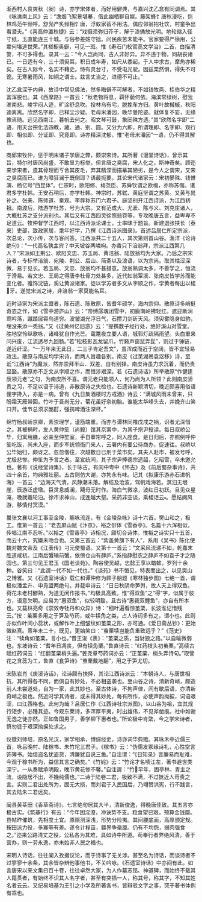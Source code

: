 <!-- { "loadSidebar": true } -->
渐西村人袁爽秋（昶）诗，亦学宋体者，而好用僻典，与嘉兴沈乙盒有同调焉。其《咏谯南上风》云：“澹烟飞絮景堪摹，借此幽栖聊自娱。藤架蜂饣唐秋漫吃，恺林鸡范午频呼。舒凫产炙频相饣唐，浮蚁家萏不用沽。偶应邻翁招社饮，村童争出看潜夫。”《喜高仲瀛秋捷》云：“戏摄须弥归芥子，解于漆俑放光明。地轮缩入径寸纸，玉直能连三十城。与俗参差姑守拙。问民疾苦未能平。官家要得严徐用，公辈何堪逃世荣。”其槎橱奥僻，可见一斑。惟《寿石门校官高文学治》二首，白描清警，不可多得也。录其一云：“今人岂尚同，古人非好异。异不违于物，同胡丧诸已。一日适有今，三十须臾耳。积日成年寿，如尺从黍起。于人中求古，摩角亦稀矣。在古人际今，名实不藉史。恃有灵台寸，不受电光驶。因兹栗然惧，得失不可诡。无寒暑雨风，如铜之谓士。兹言丈当之，进德不可止。”

沈乙盒深于内典，故诗中常见佛法，然多晦僻不可解者，不如钱牧斋、桂伯华之精富浑脱也。其《西摩路》一首云：“秋老物将息，羁怀藐何依。海滨常绿树，慰我淮南悲。峻字闷人迹，旷涂舒息吹。投林乌有宅，脱挽车方归。黄叶故槭槭，秋阳迪离离。欣然名字即，已释尘沙疑。老母米潘因，晚华曼陀姿。就体复不妄，无缘豫焉随。远见西南江，暮帆去何之。昭文琴可鼓，象罔殊方遗。”其“欣然名字即”二语，用天台宗化法四教，藏、通、别、圆。又分为六即，所谓理即、名字即、观行即、相似即、分证即、究竟即。诗亦精深沈郁，惟“老母米潘因”一语，仍不得其解也。

商邱宋牧仲，惩于明末诸子学唐之弊，颇崇宋诗。其所著《漫堂诗话》，曾示其旨，特尔时唐风尚盛，不敢显为标举。但言唐之臭腐，宋人化之，斯神奇矣。顾迩来学宋者，遗其骨理而ㄎ舍其皮毛，弃其精深而描摹其陋劣，是今人之谓宋，又宋之臭腐而已。谁为障狂澜于既倒耶？语最扼要。其论宋代诸家云：宋初晏殊、钱惟演、杨亿号“西昆体”。仁宗时，欧阳修、梅尧臣、苏舜钦谓之欧梅，亦称苏侮。诸君多学杜韩。王安石稍后，亦学杜韩。神宗时，苏轼、黄庭坚谓之苏黄。又黄与晁补之、张耒、陈师道、秦观、李荐称苏门六君子。庭坚别开江西诗派，为江西初祖。南渡后，陆游学杜苏，号为大宗。又有范成大、尤袤、陈与义、刘克庄诸人，大概杜苏之支分派别也。其后又有江西四灵徐照翁卷等，专攻晚唐五言，益卑卑不足道云。牧仲督学江西时，以江西诗派论课士，士率昧于题旨。新建退张扶长（泰来）吏部，致政家居，耄年好学，乃撰《江西诗派图录》。首述吕居仁所定宗派，次总论，次小传，次与客问答。江西派共二十五人，其次第则首山谷。渔洋《论诗绝句》：“一代高名孰主宾？中天坡谷两嶙峋。办香只下涪翁拜，宗派江西第几人？”宋派如王荆公、欧阳文忠、苏玉局、黄涪翁、陆放翁均为大家。乃后之宗宋诗者，专标举涪翁、宛陵、荆公、后山、简斋以及浪语，以为宗尚。取其枯涩深微，易于见长。若玉局、文忠、放翁均不甚措意。放翁熟调太多，不善学之，恒流于滑易。若文忠、王局之得唐李杜骨力处甚多，近代如翁覃溪、张南皮皆学苏而能变化者。雅饰沈链，奚让黄派诸家。徒以学苏者多文从字顺之作，学黄者每出以槎牙。遂觉宋派之诗，非涪翁一家莫能名耳。

近时诗家为宋派主盟者，陈石遗、陈散原，皆耆年硕学，海内宗仰。散原诗多峭挺奇恣之作，如《雪中游庐山》云：“帝缚孱魂闭雪中，初腧南岭拂轻红。遮迎断涧莺吟落，蹴踏层霄鸟道穷。波皱湖光浮日气，石攒刀剑斫天风。须臾雾隐身如豹，埋没来添一秃翁。”又《过黄州忆旧游》云：“提携数子经行处，绝好溪山对雪堂。胜地空怜纵歌咏，诸峰犹自作光芒。鼋鼍夜立要人语，城郭灯疏隔雨望。头白重来问兴废，江流透尽九回肠。”若“松枝影瓦龙留爪，竹籁声窗鼠弄髭”，则过于锤链，遂近纤涩。“一万年来无此日，二三子肯定吾文”，虽浑成而近于空阔，皆不宜轻易效法。散原与南皮均学宋诗，而两人旨趣各别。南皮《过芜湖吊袁沤移》诗，至诋“江西诗”为魔派，然亦崇拜半山、双差，自有别择。南皮诗虽力求沉着，而仍贵显豁。散原亦不乏文从字顺之作，而恒涉艰深。若《石遗诗话》所举散原“作健逢辰领元老”之句，为南皮所不喜。谓元老只能领人，何乃尚为人所领？此则南皮骄贵之习，不足以语于诗道，非散原诗之失检也。石遗诗新颖清切，晚近颇喜用俗语俚字搀入，亦是一病。曾有《九日集酒楼时方戒酒》诗云：“满城风雨未曾来，只盼霜天雁带回。竹叶于吾尚无分，菊花虽好奈初胎。谁能太华峰头去，并娩齐山笑口开。佳节总须求酩酊，强携啤酒注深杯。”

绵竹杨叔峤京卿，素崇理学，谨筋端重。而亦与谭林同罹戊戌之祸，识者尤深惜之。其被祸时，友人黄仲笙（尚毅）馆其京寓中，为其子宗尹授读。每日叔峤公毕，归寓用膳，必亲至仲笙室，手自搴帘呼之，同入座食。是日归后，亦照例呼仲笙吃饭，尚未入座，而步军统领衙门来人，云署内有要公待商办，促速往。叔峤以公毕始归，颇讶之。忽忽偕往，次越数日已刑于菜市矣。其夫人赴市，被发号呼，尤极悲惨。仲笙为予言之者。至宣统间，其子宗尹捧德宗遗韶，乞昭雪，卒未邀允也。著有《说经堂诗集》，长于咏古。有闾中粤中《怀古》及《前后蜀杂事诗》，共四十余首，均典雅壮丽。五古则仿大谢，亦隽永有味。记其《拟康乐游赤石进帆海》一首云：“边海天气清，风静潮未落。解缆及沧波，驾帆戏海若。溟汩无垠崖，辰游泛虚墩。巨灵息威澜，飓母无时作。海白气微凉，波红日初跃。旦见众星淹，晚就羲轮泊。徐市求神山，成连越大壑。采药非空谈，乘槎讵云。愿结阆风游，移情付冥漠。”

曩张文襄以河工事至金陵，觞咏流连，有《金陵杂咏》诗十六首。樊山和之，极工。惟第一首云：“老去屏山赋《汴京》，裕之俳体《雪香亭》。名篇十六浑相似，传唱江南不忍听。”以裕之《雪香亭》诗相况，颇切合诗体。惟裕之诗实只十五首，而云十六，究嫌未吻合也。又第三首云：“紫盖黄旗下有人”，系用《吴书》陈化使魏对魏文帝及《江表传》刁元使蜀语。又第十一首云：“文采风流递不如，乾嘉末胜道咸初。江南后蟹输前蟹，依傍仓山有薛庐。”系指薛慰农之薛庐不如袁子才之随园也。第三句见王君玉《国老谈苑》。陶谷使吴越，忠懿王享以蝤蛑，罗列十余种。谷笑曰：“此谓一代不如一代也。”《谈苑》书不恒见，特表而出之，以见樊山之博雅。又《石遗室诗话》载仁和谭仲修为顾子朋题《寒林独步图》七绝一首，谓极似潘孟升、申凫盟两绝句。并载申诗云：“日日秋阴命笋舆，故人天上得双鱼。荷花未老村醪熟，为道无闲作报书。”均极具高致。惟“得双鱼”之“得”字，似属于彼方，语意欠明。应易为“惠双鱼”，似较明豁。且古诗“惠我双鲤鱼”，亦自有所本也。又载林亮奇《崇效寺牡丹和众异》诗：“细叶遍看惊茧栗，长波淮记惜残云。”按：茧栗多用之于笋及芍药，或牛犊角之类，占人诗词多有之，谓小也。此则亦似作叶间小蕊状，或解作叶上细皱纹如茧栗之形，亦可通。《爱日斋丛钞》：更始徵赵熹。熹年未二十，既见，更始笑曰：“茧栗犊岂能负重致远乎？”《范史》注：“犊角如茧栗，言小也。”晋王浚《表》：“茧栗之质，当豺狼之路。”以自喻微弱也。东坡诗云：“耆年日凋丧，但有犊角栗。”鲁直诗云：“红药枝头初茧栗。”高续古赋红药词云：“红翻茧栗梢头遍。”姜尧章芍药词亦云：“正茧栗、梢头弄诗句。”取譬花之含蕊为工，鲁直《食笋诗》“茧栗戴地翻”，用之于笋尤切。

宋陈岩肖《庚溪诗话》，论诗颇有抉择，其论江西诗派云：“本朝诗人，与唐世相抗，其所得各不同，而俱自有妙处，不必相盗袭也。至山谷之诗，清新奇峭，颇造前人未尝道处，自为一家，此其妙也。至古体诗，不拘声律，间有歇后语，亦清新奇峭之极也。然近时学其诗者，或未得其妙处，每有所作，必使声韵拗捩，词语艰涩，曰江西格也。此何为哉？吕居仁作《江西诗社宗派图》，以山谷为祖，宜其规行矩步，必踵其迹。今观东莱诗，多浑厚平夷，时出雄伟，不见斧凿痕。社中如谢无逸之徒亦然。正如鲁国男子，善学柳下惠者也。”所论极中肯綮，今之学宋诗者，慎勿徒于艰深拗捩处求之。

仪徵刘师培，原名光汉，家学相承，博综经史，诗亦词华典赡。其咏禾中近儒三首，咏吕晚村、陆稼书、朱竹坨三君子。《稼书》云：“伪儒发冢缘诗礼，心性空言饰簿书。始信盗名犹盗货，清廉犹自说三鱼。”自注谓：“《日知录》言廉易而耻难，今观于稼书所为，益信其言之确矣。”《竹姹》云：“竹诧才名啧江左，著书避世类深宁。一从奏赋承明殿，晚节黄花惨不馨。”自注谓：“竹早年，固亭林、青主之流，设隐居不出，不娩纯儒也。”二诗于陆卷二君，极致不满，不过摭近人苛责之言。实则二君出处所为，固无大损，而刘君于入民国后，乃翊赞洪宪，行不践言，其去陆朱二君远矣。

闽县黄莘田《香草斋诗》，七言绝句居其大半，清新俊逸，得晚唐佳致。其五言亦极古实。《筑基行》有云：“今年困淫潦，冲诀势不支。粒食望已艰，预算金钱糜。县帖昨催筑，先相度土宜。原隰测深浅，形势分险夷。其间腰底面，高厚颁定规。按田派力役，多寡等有差。遂令计程亩，疆界争毫厘。仍有不均怨，弱肉强食之。”迩来公路清丈之役，公私各为其难，具如诗中所道。苟奉行者弊绝风清，善于营办，则一劳永逸，亦未始非人民之福也。

宋明人诗话，往往阑入孜据议论，而于诗事了无关涉。甚至名为诗话，而谈诗者不过寥寥十余条，其余皆杂辨他事他书，不关吟咏。《石遗室诗话》中亦间有此。如言唐宋以来文集曰百十卷，往往卓然大家，为人作墓志铭、神道碑，而始终不载其人籍贯者，有始终不识其人名字者，甚至有突插一人，称其号，称其字，不知其姓名者云云。又纪易培基为王引之小学及所著各书，皆辩驳文字之事，究于著书体例有乖也。

